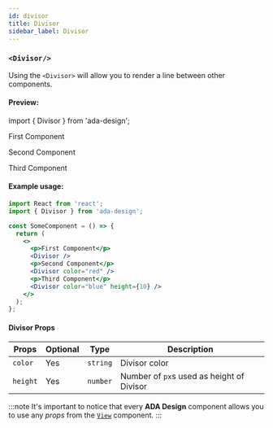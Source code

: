 ```yaml
---
id: divisor
title: Divisor
sidebar_label: Divisor
---
```


### `<Divisor/>`

Using the `<Divisor>` will allow you to render a line between other components.

#### Preview:

import { Divisor } from 'ada-design';

<p>First Component</p>
<Divisor />
<p>Second Component</p>
<Divisor color="red" />
<p>Third Component</p>
<Divisor color="blue" height={10} />

#### Example usage:

```jsx
import React from 'react';
import { Divisor } from 'ada-design';

const SomeComponent = () => {
  return (
    <>
      <p>First Component</p>
      <Divisor />
      <p>Second Component</p>
      <Divisor color="red" />
      <p>Third Component</p>
      <Divisor color="blue" height={10} />
    </>
  );
};
```

#### Divisor Props

| Props    | Optional | Type     | Description                               |
| -------- | -------- | -------- | ----------------------------------------- |
| `color`  | Yes      | `string` | Divisor color                             |
| `height` | Yes      | `number` | Number of `px`s used as height of Divisor |

:::note
It's important to notice that every **ADA Design** component allows you to use any _props_ from the [`View`](view.html) component.
:::
